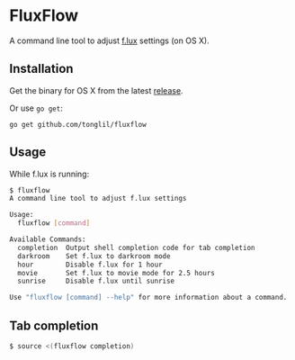 # FluxFlow

A command line tool to adjust [f.lux](https://justgetflux.com/) settings (on OS X).

## Installation

Get the binary for OS X from the latest [release].

Or use `go get`:

```
go get github.com/tonglil/fluxflow
```

[release]: https://github.com/tonglil/fluxflow/releases

## Usage

While f.lux is running:

```bash
$ fluxflow
A command line tool to adjust f.lux settings

Usage:
  fluxflow [command]

Available Commands:
  completion  Output shell completion code for tab completion
  darkroom    Set f.lux to darkroom mode
  hour        Disable f.lux for 1 hour
  movie       Set f.lux to movie mode for 2.5 hours
  sunrise     Disable f.lux until sunrise

Use "fluxflow [command] --help" for more information about a command.
```

## Tab completion

```bash
$ source <(fluxflow completion)
```
